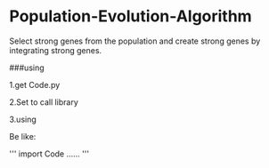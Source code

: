   # Population-Evolution-Algorithm
Select strong genes from the population and create strong genes by integrating strong genes.


###using

1.get Code.py

2.Set to call library

3.using

Be like:

'''
import Code
......
'''
